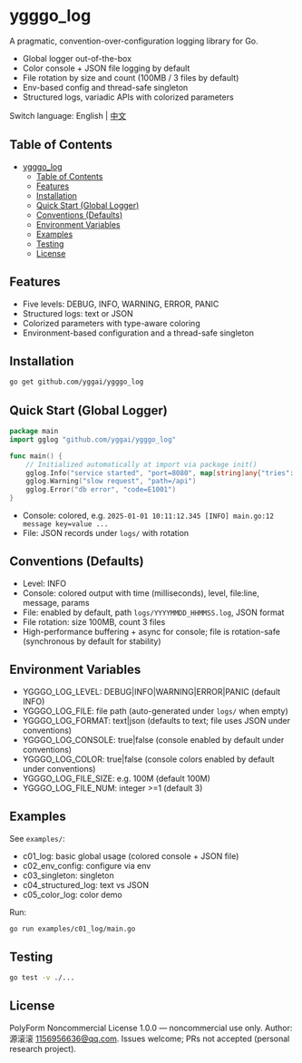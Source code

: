 # ygggo_log

A pragmatic, convention-over-configuration logging library for Go.

- Global logger out-of-the-box
- Color console + JSON file logging by default
- File rotation by size and count (100MB / 3 files by default)
- Env-based config and thread-safe singleton
- Structured logs, variadic APIs with colorized parameters

Switch language: English | [中文](./README.zh.md)

## Table of Contents
- [ygggo\_log](#ygggo_log)
  - [Table of Contents](#table-of-contents)
  - [Features](#features)
  - [Installation](#installation)
  - [Quick Start (Global Logger)](#quick-start-global-logger)
  - [Conventions (Defaults)](#conventions-defaults)
  - [Environment Variables](#environment-variables)
  - [Examples](#examples)
  - [Testing](#testing)
  - [License](#license)

## Features
- Five levels: DEBUG, INFO, WARNING, ERROR, PANIC
- Structured logs: text or JSON
- Colorized parameters with type-aware coloring
- Environment-based configuration and a thread-safe singleton

## Installation
```bash
go get github.com/yggai/ygggo_log
```

## Quick Start (Global Logger)
```go
package main
import gglog "github.com/yggai/ygggo_log"

func main() {
    // Initialized automatically at import via package init()
    gglog.Info("service started", "port=8080", map[string]any{"tries": 3, "ok": true, "pi": 3.14})
    gglog.Warning("slow request", "path=/api")
    gglog.Error("db error", "code=E1001")
}
```
- Console: colored, e.g. `2025-01-01 10:11:12.345 [INFO] main.go:12 message key=value ...`
- File: JSON records under `logs/` with rotation

## Conventions (Defaults)
- Level: INFO
- Console: colored output with time (milliseconds), level, file:line, message, params
- File: enabled by default, path `logs/YYYYMMDD_HHMMSS.log`, JSON format
- File rotation: size 100MB, count 3 files
- High-performance buffering + async for console; file is rotation-safe (synchronous by default for stability)

## Environment Variables
- YGGGO_LOG_LEVEL: DEBUG|INFO|WARNING|ERROR|PANIC (default INFO)
- YGGGO_LOG_FILE: file path (auto-generated under `logs/` when empty)
- YGGGO_LOG_FORMAT: text|json (defaults to text; file uses JSON under conventions)
- YGGGO_LOG_CONSOLE: true|false (console enabled by default under conventions)
- YGGGO_LOG_COLOR: true|false (console colors enabled by default under conventions)
- YGGGO_LOG_FILE_SIZE: e.g. 100M (default 100M)
- YGGGO_LOG_FILE_NUM: integer >=1 (default 3)

## Examples
See `examples/`:
- c01_log: basic global usage (colored console + JSON file)
- c02_env_config: configure via env
- c03_singleton: singleton
- c04_structured_log: text vs JSON
- c05_color_log: color demo

Run:
```bash
go run examples/c01_log/main.go
```

## Testing
```bash
go test -v ./...
```

## License
PolyForm Noncommercial License 1.0.0 — noncommercial use only. Author: 源滚滚 <1156956636@qq.com>.
Issues welcome; PRs not accepted (personal research project).
